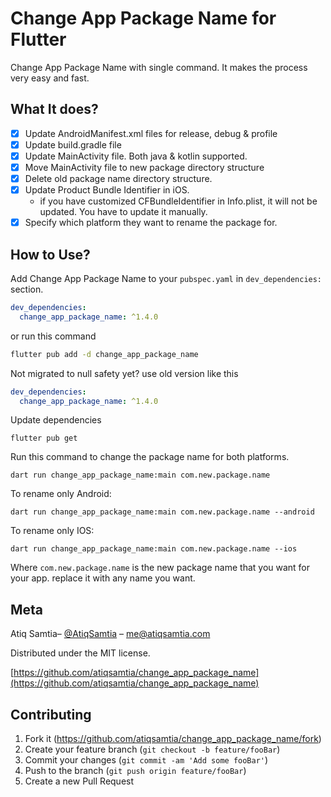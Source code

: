 # Change App Package Name for Flutter
Change App Package Name with single command. It makes the process very easy and fast.

## What It does?
- [x] Update AndroidManifest.xml files for release, debug & profile
- [x] Update build.gradle file
- [x] Update MainActivity file. Both java & kotlin supported.
- [x] Move MainActivity file to new package directory structure
- [x] Delete old package name directory structure.
- [x] Update Product Bundle Identifier in iOS.
  - if you have customized CFBundleIdentifier in Info.plist, it will not be updated. You have to update it manually.
- [x] Specify which platform they want to rename the package for.

## How to Use?

Add Change App Package Name to your `pubspec.yaml` in `dev_dependencies:` section. 
```yaml
dev_dependencies: 
  change_app_package_name: ^1.4.0
```
or run this command
```bash
flutter pub add -d change_app_package_name
```
Not migrated to null safety yet? use old version like this
```yaml
dev_dependencies: 
  change_app_package_name: ^1.4.0
```


Update dependencies 
```
flutter pub get
```
Run this command to change the package name for both platforms.

```
dart run change_app_package_name:main com.new.package.name
```
To rename only Android:
```
dart run change_app_package_name:main com.new.package.name --android
```
To rename only IOS:
```
dart run change_app_package_name:main com.new.package.name --ios
```

Where `com.new.package.name` is the new package name that you want for your app. replace it with any name you want.

## Meta

Atiq Samtia– [@AtiqSamtia](https://twitter.com/atiqsamtia) – me@atiqsamtia.com

Distributed under the MIT license.

[https://github.com/atiqsamtia/change_app_package_name](https://github.com/atiqsamtia/change_app_package_name)

## Contributing

1. Fork it (<https://github.com/atiqsamtia/change_app_package_name/fork>)
2. Create your feature branch (`git checkout -b feature/fooBar`)
3. Commit your changes (`git commit -am 'Add some fooBar'`)
4. Push to the branch (`git push origin feature/fooBar`)
5. Create a new Pull Request
